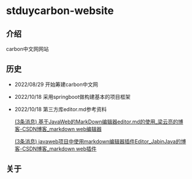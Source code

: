 # stduycarbon-website

## 介绍

carbon中文网网站

## 历史

* 2022/08/29 开始筹建carbon中文网 

* 2022/10/18 采用springboot做构建基本的项目框架

* 2022/10/18 第三方库editor.md参考资料

  [(3条消息) 基于JavaWeb的MarkDown编辑器editor.md的使用_梁云亮的博客-CSDN博客_markdown web编辑器](https://blog.csdn.net/lianghecai52171314/article/details/102930664)

  [(3条消息) javaweb项目中使用markdown编辑器插件Editor_JabinJava的博客-CSDN博客_markdown web插件](https://blog.csdn.net/JabinJava/article/details/88375511)

## 关于

